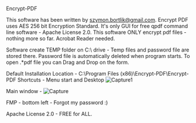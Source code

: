 Encrypt-PDF

This software has been written by szymon.bortlik@gmail.com.
Encrypt PDF uses AES 256 bit Encryption Standard.
It's only GUI for free qpdf command line software - Apache License 2.0.
This software ONLY encrypt pdf files - nothing more so far.
Acrobat Reader needed.

Software create TEMP folder on C:\ drive - Temp files and password file are stored there.
Password file is automatically deleted when program starts. 
To open .*pdf file you can Drag and Drop on the form. 

Default Installation Location -  C:\Program Files (x86)\Encrypt-PDF\Encrypt-PDF
Shortcuts - Menu start and Desktop ![Capture1](https://github.com/user-attachments/assets/f5940b17-a074-468d-85c3-4652716b9f2c)

Main window - ![Capture](https://github.com/user-attachments/assets/b4e989d3-0915-4df7-8013-20e8eaca8d3e)

FMP - bottom left - Forgot my password :)

Apache License 2.0 - FREE for ALL.
